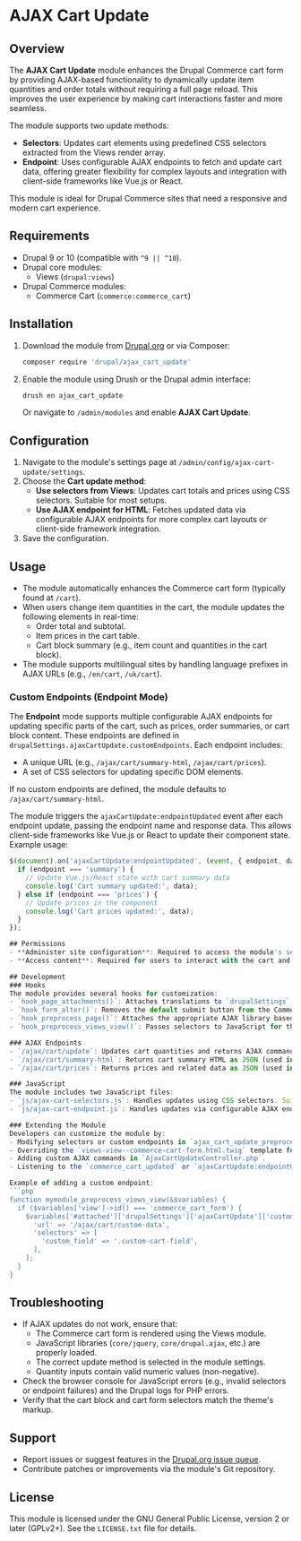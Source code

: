 # AJAX Cart Update

## Overview
The **AJAX Cart Update** module enhances the Drupal Commerce cart form by providing AJAX-based functionality to dynamically update item quantities and order totals without requiring a full page reload. This improves the user experience by making cart interactions faster and more seamless.

The module supports two update methods:
- **Selectors**: Updates cart elements using predefined CSS selectors extracted from the Views render array.
- **Endpoint**: Uses configurable AJAX endpoints to fetch and update cart data, offering greater flexibility for complex layouts and integration with client-side frameworks like Vue.js or React.

This module is ideal for Drupal Commerce sites that need a responsive and modern cart experience.

## Requirements
- Drupal 9 or 10 (compatible with `^9 || ^10`).
- Drupal core modules:
  - Views (`drupal:views`)
- Drupal Commerce modules:
  - Commerce Cart (`commerce:commerce_cart`)

## Installation
1. Download the module from [Drupal.org](https://www.drupal.org/project/ajax_cart_update) or via Composer:
   ```bash
   composer require 'drupal/ajax_cart_update'
   ```
2. Enable the module using Drush or the Drupal admin interface:
   ```bash
   drush en ajax_cart_update
   ```
   Or navigate to `/admin/modules` and enable **AJAX Cart Update**.

## Configuration
1. Navigate to the module's settings page at `/admin/config/ajax-cart-update/settings`.
2. Choose the **Cart update method**:
   - **Use selectors from Views**: Updates cart totals and prices using CSS selectors. Suitable for most setups.
   - **Use AJAX endpoint for HTML**: Fetches updated data via configurable AJAX endpoints for more complex cart layouts or client-side framework integration.
3. Save the configuration.

## Usage
- The module automatically enhances the Commerce cart form (typically found at `/cart`).
- When users change item quantities in the cart, the module updates the following elements in real-time:
  - Order total and subtotal.
  - Item prices in the cart table.
  - Cart block summary (e.g., item count and quantities in the cart block).
- The module supports multilingual sites by handling language prefixes in AJAX URLs (e.g., `/en/cart`, `/uk/cart`).

### Custom Endpoints (Endpoint Mode)
The **Endpoint** mode supports multiple configurable AJAX endpoints for updating specific parts of the cart, such as prices, order summaries, or cart block content. These endpoints are defined in `drupalSettings.ajaxCartUpdate.customEndpoints`. Each endpoint includes:
- A unique URL (e.g., `/ajax/cart/summary-html`, `/ajax/cart/prices`).
- A set of CSS selectors for updating specific DOM elements.

If no custom endpoints are defined, the module defaults to `/ajax/cart/summary-html`.

The module triggers the `ajaxCartUpdate:endpointUpdated` event after each endpoint update, passing the endpoint name and response data. This allows client-side frameworks like Vue.js or React to update their component state. Example usage:

```javascript
$(document).on('ajaxCartUpdate:endpointUpdated', (event, { endpoint, data }) => {
  if (endpoint === 'summary') {
    // Update Vue.js/React state with cart summary data
    console.log('Cart summary updated:', data);
  } else if (endpoint === 'prices') {
    // Update prices in the component
    console.log('Cart prices updated:', data);
  }
});

## Permissions
- **Administer site configuration**: Required to access the module's settings page (`/admin/config/ajax-cart-update/settings`).
- **Access content**: Required for users to interact with the cart and trigger AJAX updates.

## Development
### Hooks
The module provides several hooks for customization:
- `hook_page_attachments()`: Attaches translations to `drupalSettings`.
- `hook_form_alter()`: Removes the default submit button from the Commerce cart form.
- `hook_preprocess_page()`: Attaches the appropriate AJAX library based on the update method.
- `hook_preprocess_views_view()`: Passes selectors to JavaScript for the cart form.

### AJAX Endpoints
- `/ajax/cart/update`: Updates cart quantities and returns AJAX commands.
- `/ajax/cart/summary-html`: Returns cart summary HTML as JSON (used in both modes).
- `/ajax/cart/prices`: Returns prices and related data as JSON (used in endpoint mode).

### JavaScript
The module includes two JavaScript files:
- `js/ajax-cart-selectors.js`: Handles updates using CSS selectors. Suitable for simple setups.
- `js/ajax-cart-endpoint.js`: Handles updates via configurable AJAX endpoints, with support for client-side validation and integration with frameworks like Vue.js or React.

### Extending the Module
Developers can customize the module by:
- Modifying selectors or custom endpoints in `ajax_cart_update_preprocess_views_view()` to target different elements or add new endpoints.
- Overriding the `views-view--commerce-cart-form.html.twig` template for custom cart form layouts.
- Adding custom AJAX commands in `AjaxCartUpdateController.php`.
- Listening to the `commerce_cart_updated` or `ajaxCartUpdate:endpointUpdated` events to integrate with client-side frameworks or perform additional updates.

Example of adding a custom endpoint:
```php
function mymodule_preprocess_views_view(&$variables) {
  if ($variables['view']->id() === 'commerce_cart_form') {
    $variables['#attached']['drupalSettings']['ajaxCartUpdate']['customEndpoints']['custom'] = [
      'url' => '/ajax/cart/custom-data',
      'selectors' => [
        'custom_field' => '.custom-cart-field',
      ],
    ];
  }
}
```

## Troubleshooting
- If AJAX updates do not work, ensure that:
  - The Commerce cart form is rendered using the Views module.
  - JavaScript libraries (`core/jquery`, `core/drupal.ajax`, etc.) are properly loaded.
  - The correct update method is selected in the module settings.
  - Quantity inputs contain valid numeric values (non-negative).
- Check the browser console for JavaScript errors (e.g., invalid selectors or endpoint failures) and the Drupal logs for PHP errors.
- Verify that the cart block and cart form selectors match the theme's markup.

## Support
- Report issues or suggest features in the [Drupal.org issue queue](https://www.drupal.org/project/issues/ajax_cart_update).
- Contribute patches or improvements via the module's Git repository.

## License
This module is licensed under the GNU General Public License, version 2 or later (GPLv2+). See the `LICENSE.txt` file for details.
